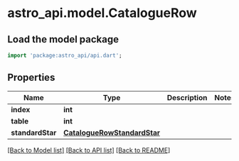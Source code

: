 # astro_api.model.CatalogueRow

## Load the model package
```dart
import 'package:astro_api/api.dart';
```

## Properties
Name | Type | Description | Notes
------------ | ------------- | ------------- | -------------
**index** | **int** |  | 
**table** | **int** |  | 
**standardStar** | [**CatalogueRowStandardStar**](CatalogueRowStandardStar.md) |  | 

[[Back to Model list]](../README.md#documentation-for-models) [[Back to API list]](../README.md#documentation-for-api-endpoints) [[Back to README]](../README.md)


